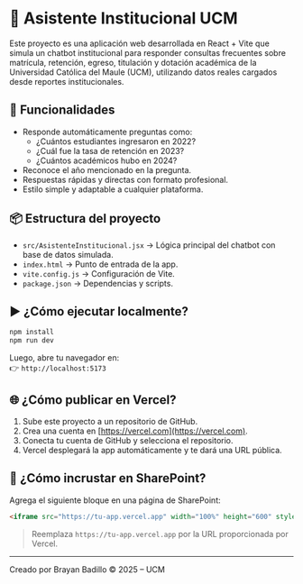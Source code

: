 # 🤖 Asistente Institucional UCM

Este proyecto es una aplicación web desarrollada en React + Vite que simula un chatbot institucional para responder consultas frecuentes sobre matrícula, retención, egreso, titulación y dotación académica de la Universidad Católica del Maule (UCM), utilizando datos reales cargados desde reportes institucionales.

## 🚀 Funcionalidades

- Responde automáticamente preguntas como:
  - ¿Cuántos estudiantes ingresaron en 2022?
  - ¿Cuál fue la tasa de retención en 2023?
  - ¿Cuántos académicos hubo en 2024?
- Reconoce el año mencionado en la pregunta.
- Respuestas rápidas y directas con formato profesional.
- Estilo simple y adaptable a cualquier plataforma.

## 📦 Estructura del proyecto

- `src/AsistenteInstitucional.jsx` → Lógica principal del chatbot con base de datos simulada.
- `index.html` → Punto de entrada de la app.
- `vite.config.js` → Configuración de Vite.
- `package.json` → Dependencias y scripts.

## ▶️ ¿Cómo ejecutar localmente?

```bash
npm install
npm run dev
```

Luego, abre tu navegador en:  
👉 `http://localhost:5173`

## 🌐 ¿Cómo publicar en Vercel?

1. Sube este proyecto a un repositorio de GitHub.
2. Crea una cuenta en [https://vercel.com](https://vercel.com).
3. Conecta tu cuenta de GitHub y selecciona el repositorio.
4. Vercel desplegará la app automáticamente y te dará una URL pública.

## 🧱 ¿Cómo incrustar en SharePoint?

Agrega el siguiente bloque en una página de SharePoint:

```html
<iframe src="https://tu-app.vercel.app" width="100%" height="600" style="border:none;"></iframe>
```

> Reemplaza `https://tu-app.vercel.app` por la URL proporcionada por Vercel.

---

Creado por Brayan Badillo © 2025 – UCM
